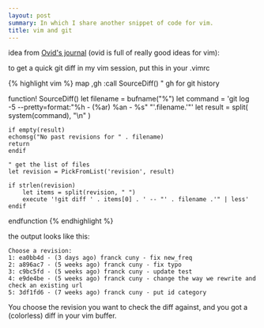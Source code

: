 ```yaml
---
layout: post
summary: In which I share another snippet of code for vim.
title: vim and git
---
```


idea from [Ovid's journal](http://use.perl.org/use.perl.org/_Ovid/journal/37966.html) (ovid is full of really good ideas for vim):

to get a quick git diff in my vim session, put this in your .vimrc

{% highlight vim %}
map ,gh   :call SourceDiff() " gh for git history

function! SourceDiff()
    let filename = bufname("%")
    let command = 'git log -5 --pretty=format:"%h - (%ar) %an - %s" "'.filename.'"'
    let result   = split( system(command), "\n" )

    if empty(result)
    echomsg("No past revisions for " . filename)
    return
    endif

    " get the list of files
    let revision = PickFromList('revision', result)

    if strlen(revision)
        let items = split(revision, " ")
        execute '!git diff ' . items[0] . ' -- "' . filename .'" | less'
    endif
endfunction
{% endhighlight %}

the output looks like this:

    Choose a revision:
    1: ea0bb4d - (3 days ago) franck cuny - fix new_freq
    2: a896ac7 - (5 weeks ago) franck cuny - fix typo
    3: c9bc5fd - (5 weeks ago) franck cuny - update test
    4: e9de4be - (5 weeks ago) franck cuny - change the way we rewrite and check an existing url
    5: 3df1fd6 - (7 weeks ago) franck cuny - put id category

You choose the revision you want to check the diff against, and you got a (colorless) diff in your vim buffer.
